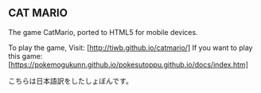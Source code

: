 CAT MARIO
-----------------

The game CatMario, ported to HTML5 for mobile devices.

To play the game, Visit:
[http://tiwb.github.io/catmario/]
If you want to play this game:
[https://pokemogukunn.github.io/pokesutoppu.github.io/docs/index.htm]
<title>pokesutoppu.github.io</title>

こちらは日本語訳をしたしょぼんです。
